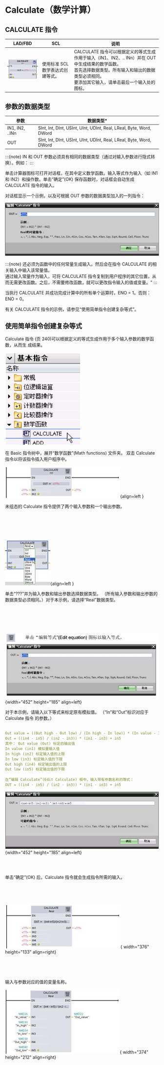 # Calculate（数学计算）

## CALCULATE 指令

| LAD/FBD     | SCL                    | 说明                    |
|-----------|---------------------------------|-------------|
| ![](image.png)| 使用标准 SCL 数学表达式创建等式。 | CALCULATE 指令可以根据定义的等式生成作用于输入（IN1、IN2、.. INn）并在 OUT 中生成结果的数学函数。<br>  首先选择数据类型。所有输入和输出的数据类型必须相同。 <br>  要添加其它输入，请单击最后一个输入处的图标。 |

## 参数的数据类型


| 参数            | 数据类型\*                                     |
| --------------- | ----------------------------------------------- |
| IN1, IN2, ..INn | SInt, Int, DInt, USInt, UInt, UDInt, Real, LReal, Byte, Word, DWord |
| OUT             | SInt, Int, DInt, USInt, UInt, UDInt, Real, LReal, Byte, Word, DWord |

:::{note} IN 和 OUT 参数必须具有相同的数据类型（通过对输入参数进行隐式转换）。例如：
:::

单击计算器图标可打开对话框，在其中定义数学函数。输入等式作为输入（如 IN1 和 IN2）和操作数。单击“确定”(OK) 保存函数时，对话框会自动生成 CALCULATE 指令的输入。

对话框显示一个示例，以及可根据 OUT 参数的数据类型加入的一列指令：


![1723300395225](image/calculate/1723300395225.png)

:::{note} 还必须为函数中的任何常量生成输入。然后会在指令 CALCULATE 的相关输入中输入该常量值。<br> 通过输入常量作为输入，可将 CALCULATE 指令复制到用户程序的其它位置，从而无需更改函数。之后，不需要修改函数，就可以更改指令输入的值或变量。"
:::

当执行 CALCULATE 并成功完成计算中的所有单个运算时，ENO = 1。否则：ENO = 0。

有关 CALCULATE 指令的示例，请参见“使用简单指令创建复杂等式”。

## 使用简单指令创建复杂等式

Calculate 指令 (页 240)可以根据定义的等式生成作用于多个输入参数的数学函数，从而生
成结果。 

![1723302296695](image/calculate/1723302296695.png)

在 Basic 指令树中，展开“数学函数”(Math functions) 文件夹。 双击 Calculate 指令以将该指令插入用户程序中。



![](./s44.jpg){align=left } 

未组态的 Calculate 指令提供了两个输入参数和一个输出参数。
<br><br><br><br><br><br>
<div>

![](./s441.jpg){align=left }

单击“???”并为输入参数和输出参数选择数据类型。 （所有输入参数和输出参数的数据类型必须相同。）对于本示例，请选择“Real”数据类型。
<br><br><br><br><br><br>
</div>

<div>

![alt text](image-12.png){width="452" height="185" align=left} 

对于本示例，请输入以下等式来标定原有模拟值。 （“In”和“Out”标识对应于 Calculate 指令
的参数。） 
<br>
</div>

``` yaml

Out value = ((Out high - Out low) / (In high - In low)) * (In value - In low) + Out low
Out = ((in4 - in5) / (in2 - in3)) * (in1 - in3) + in5
其中： Out value (Out) 标定的输出值
In value (in1) 模拟量输入值
In high (in2) 标定输入值的上限
In low (in3) 标定输入值的下限
Out high (in4) 标定输出值的上限
Out low (in5) 标定输出值的下限

在“编辑 Calculate”(Edit Calculate) 框中，输入带有参数名称的等式：
OUT = ((in4 - in5) / (in2 - in3)) * (in1 - in3) + in5

```


<div>

![](./s45.jpg){width="452" height="185" align=left}

<br><br>

单击“确定”(OK) 后，Calculate 指令就会生成指令所需的输入。

<br><br><br>

</div>

![](./s46.jpg){ width="376" height="133" align=right}

<br><br><br>
<div>

输入与参数对应的值的变量名称。

![](./s47.jpg){ width="374" height="212" align=right}
<br><br><br><br><br><br><br>
</div>



